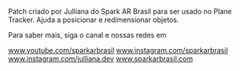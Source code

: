 Patch criado por Julliana do Spark AR Brasil para ser usado no Plane Tracker.
Ajuda a posicionar e redimensionar objetos.

Para saber mais, siga o canal e nossas redes em

www.youtube.com/sparkarbrasil www.instagram.com/sparkarbrasil www.instagram.com/julliana.dev www.sparkarbrasil.com
